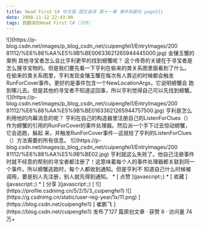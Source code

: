 ```yaml
---
title: Head First C# 中文版 图文皆译 第十一章 事件和委托 page511
date: 2008-11-12 22:43:00
tags: 我翻译的Head First C#（习作）
---
```

<?xml:namespace prefix = o ns = "urn:schemas-microsoft-com:office:office" />

![](https://p-blog.csdn.net/images/p_blog_csdn_net/cuipengfei1/EntryImages/200
81112/%E6%88%AA%E5%9B%BE00633621265944445000.jpg)

金镶玉蟹的案例

其他寻宝者怎么会比亨利更早的找到螃蟹呢？

这个传奇的关键在于寻宝者是怎么搜寻宝物的。但是我们要先看一下亨利在偷来的类关系图里面看到了什么。

在偷来的类关系图里，亨利发现金镶玉蟹在每次有人靠近的时候都会触发RunForCover事件。更好的是事件包含一个NewLocationArgs，它说明螃蟹会
跑到哪儿去。但是其他的寻宝者不知道这回事，所以亨利觉得自己可以先找到螃蟹。

![](https://p-blog.csdn.net/images/p_blog_csdn_net/cuipengfei1/EntryImages/200
81112/%E6%88%AA%E5%9B%BE01633621265944757500.jpg)

亨利是怎么利用他的内幕消息的呢？

亨利在自己的构造器里注册自己的ListenForClues（）作为螃蟹的引用的RunForCover的事件处理器。然后派一个手下过去惊动螃蟹，它会逃跑，躲起
来，并触发RunForCover事件--这就给了亨利的ListenForClues（）方法需要的所有信息。

![](https://p-blog.csdn.net/images/p_blog_csdn_net/cuipengfei1/EntryImages/200
81112/%E6%88%AA%E5%9B%BE02.jpg)

亨利就这么失败了。他自己注册事件时就不经意的帮别的寻宝者都注册了！这意味着每个人的事件处理器都关联到同一个事件。所以螃蟹逃跑时，每个人都收到通知。但是亨利不
知道自己什么时候被调用，要是别人先注册，别人就先得到通知。

  * [ 点赞  ](javascript:;)
  * [ 收藏  ](javascript:;)
  * [ 分享 ](javascript:;)

[ ![](https://profile.csdnimg.cn/5/2/5/3_cuipengfei1)
![](https://g.csdnimg.cn/static/user-reg-year/1x/11.png)
](https://blog.csdn.net/cuipengfei1)

[ 崔鹏飞 ](https://blog.csdn.net/cuipengfei1)

发布了127 篇原创文章  ·  获赞 8  ·  访问量 74万+

